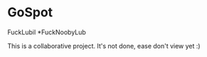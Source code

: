 # GoSpot
FuckLubil
*FuckNoobyLub

This is a collaborative project. It's not done, ease don't view yet :)
